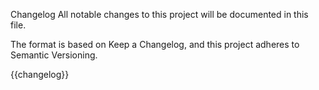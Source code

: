 Changelog
All notable changes to this project will be documented in this file.

The format is based on Keep a Changelog, and this project adheres to Semantic Versioning.

{{changelog}}